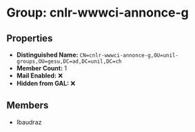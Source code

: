 # Group: cnlr-wwwci-annonce-g

## Properties

- **Distinguished Name:** `CN=cnlr-wwwci-annonce-g,OU=unil-groups,OU=gesu,DC=ad,DC=unil,DC=ch`
- **Member Count:** 1
- **Mail Enabled:** ❌
- **Hidden from GAL:** ❌

## Members

- lbaudraz
